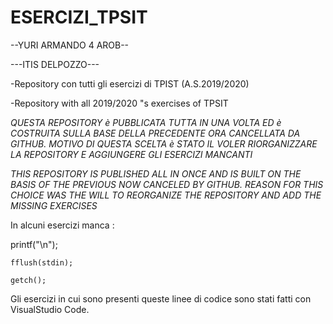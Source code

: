 # ESERCIZI_TPSIT

--YURI ARMANDO 4 AROB--

 ---ITIS DELPOZZO--- 
 

 -Repository con tutti gli esercizi di TPIST (A.S.2019/2020)
 
 -Repository with all 2019/2020 "s exercises of TPSIT
 
*QUESTA REPOSITORY è PUBBLICATA TUTTA IN UNA VOLTA ED è COSTRUITA SULLA BASE DELLA PRECEDENTE ORA CANCELLATA DA GITHUB. MOTIVO DI QUESTA SCELTA è STATO IL VOLER RIORGANIZZARE LA REPOSITORY E AGGIUNGERE GLI ESERCIZI MANCANTI* 

 *THIS REPOSITORY IS PUBLISHED ALL IN ONCE AND IS BUILT ON THE BASIS OF THE PREVIOUS NOW CANCELED BY GITHUB. REASON FOR THIS CHOICE WAS THE WILL TO REORGANIZE THE REPOSITORY AND ADD THE MISSING EXERCISES*
 
 In alcuni esercizi manca :
 
   printf("\n");
   
    fflush(stdin);
    
    getch();
    
 Gli esercizi in cui sono presenti queste linee di codice sono stati fatti con VisualStudio Code.


